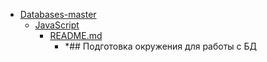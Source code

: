 - <a href = "E:\Node_projects\Node_Way\Education\Timur_Video_Node.js\part_24\Databases-master\cat.Databases-master\dir.Databases-master.md">Databases-master</a>
    - <a href = "E:\Node_projects\Node_Way\Education\Timur_Video_Node.js\part_24\Databases-master\JavaScript\cat.JavaScript\dir.JavaScript.md">JavaScript</a>
        - <a href = "E:\Node_projects\Node_Way\Education\Timur_Video_Node.js\part_24\Databases-master\JavaScript\README.md">README.md</a>
            - *## Подготовка окружения для работы с БД
    
